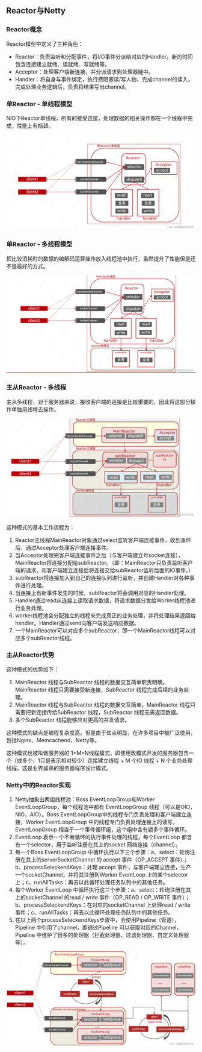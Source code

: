

##  Reactor与Netty

### Reactor概念

Reactor模型中定义了三种角色：

* Reactor：负责监听和分配事件，将I/O事件分派给对应的Handler。新的时间包含连接建立就绪、读就绪、写就绪等。
* Acceptor：处理客户端新连接，并分派请求到处理器链中。
* Handler：将自身与事件绑定，执行费阻塞读/写人物，完成channel的读入，完成处理业务逻辑后，负责将结果写出channel。


### 单Reactor - 单线程模型
NIO下Reactor单线程，所有的接受连接，处理数据的相关操作都在一个线程中完成，性能上有瓶颈。

![](image/2022-11-27-14-00-48.png)

### 单Reactor - 多线程模型
把比较消耗时的数据的编解码运算操作放入线程池中执行，虽然提升了性能但是还不是最好的方式。

![](image/2022-11-27-14-05-04.png)

### 主从Reactor - 多线程
主从多线程，对于服务器来说，接收客户端的连接是比较重要的，因此将这部分操作单独用线程去操作。

![](image/2022-11-27-14-06-17.png)

这种模式的基本工作流程为：

1. Reactor主线程MainReactor对象通过select监听客户端连接事件，收到事件后，通过Acceptor处理客户端连接事件。
2. 当Acceptor处理完客户端连接事件之后（与客户端建立号socket连接），MainReactor将连接分配给subReactor。（即：MainReactor只负责监听客户端的请求，和客户端建立连接后将连接交给subReactor监听后面的IO事件。）
3. subReactor将连接加入到自己的连接队列进行监听，并创建Handler对各种事件进行处理。
4. 当连接上有新事件发生的时候，subReactor将会调用对应的Handler处理。
5. Handler通过read从连接上读取请求数据，将请求数据分发给Worker线程池进行业务处理。
6. worker线程池会分配独立的线程来完成真正的业务处理，并将处理结果返回给handler。Handler通过send向客户端发送响应数据。
7. 一个MainReactor可以对应多个subReactor，即一个MainReactor线程可以对应多个subReactor线程。

### 主从Reactor优势
这种模式的优势如下：

1. MainReactor 线程与SubReactor 线程的数据交互简单职责明确，MainReactor 线程只需要接受新连接，SubReactor 线程完成后续的业务处理。
2. MainReactor 线程与SubReactor 线程的数据交互简单，MainReactor 线程只需要把新连接传给SubReactor 线程，SubReactor 线程无需返回数据。
3. 多个SubReactor 线程能够应对更高的并发请求。

这种模式的缺点是编程复杂度高。但是由于优点明显，在许多项目中被广泛使用，包括Nginx、Memcachend、Netty等。

这种模式也被叫做服务器的 1+M+N线程模式，即使用改模式开发的服务器包含一个（或多个，1只是表示相对较少）连接建立线程 + M 个IO 线程 + N 个业务处理线程。这是业界成熟的服务器程序设计模式。

### Netty中的Reactor实现
1. Netty抽象出两组线程池：Boss EventLoopGroup和Worker EventLoopGroup，每个线程池中都有 EventLoopGroup 线程（可以是OIO，NIO，AIO）。Boss EventLoopGroup中的线程专门负责处理和客户端建立连接，Worker EventLoopGroup 中的线程专门负责处理连接上的读写，EventLoopGroup 相当于一个事件循环组，这个组中含有锁多个事件循环。
2. EventLoop 表示一个不断循环的执行事件处理的线程，每个EventLoop 都含有一个selector，用于监听注册在其上的socket 网络连接（channel）。
3. 每一个Boss EventLoopGroup 中循环执行以下三个步骤：a、select：轮询注册在其上的serverSocketChannel 的 accept 事件（OP_ACCEPT 事件）；b、processSeleckendKeys：处理 accept 事件，与客户端建立连接，生产一个socketChannel，并将其注册到Worker EventLoop 上的某个selector 上；c、runAllTasks：再去以此循环处理任务队列中的其他任务。
3. 每个Worker EventLoop 中循环执行这三个步骤：a、select：轮询注册在其上的socketChannel 的read / write 事件（OP_READ / OP_WRITE 事件）；b、processSeleckendKeys：在对应的socketChannel 上处理read / write 事件；c、runAllTasks：再去以此循环处理任务队列中的其他任务。
4. 在以上两个processSeleckendKeys步骤中，会使用Pipeline（管道），Pipeline 中引用了channel，即通过Pipeline 可以获取对应的Channel，Pipeline 中维护了很多的处理器（拦截处理器、过滤处理器、自定义处理器等）。

![](image/2022-11-27-13-57-48.png)